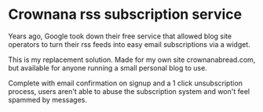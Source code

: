# Crownana rss subscription service

Years ago, Google took down their free service that allowed blog site operators to turn their rss feeds into easy email subscriptions via a widget.

This is my replacement solution. Made for my own site crownanabread.com, but available for anyone running a small personal blog to use.

Complete with email confirmation on signup and a 1 click unsubscription process, users aren't able to abuse the subscription system and won't feel spammed by messages.